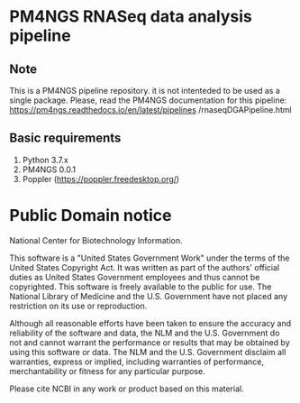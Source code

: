 # PM4NGS RNASeq data analysis pipeline 

## Note

This is a PM4NGS pipeline repository. it is not intenteded to be used as a single package. 
Please, read the PM4NGS documentation for this pipeline: https://pm4ngs.readthedocs.io/en/latest/pipelines
/rnaseqDGAPipeline.html 

## Basic requirements

1. Python 3.7.x
2. PM4NGS 0.0.1
3. Poppler (https://poppler.freedesktop.org/)

# Public Domain notice

National Center for Biotechnology Information.

This software is a "United States Government Work" under the terms of the United States
Copyright Act. It was written as part of the authors' official duties as United States
Government employees and thus cannot be copyrighted. This software is freely available
to the public for use. The National Library of Medicine and the U.S. Government have not
 placed any restriction on its use or reproduction.

Although all reasonable efforts have been taken to ensure the accuracy and reliability
of the software and data, the NLM and the U.S. Government do not and cannot warrant the
performance or results that may be obtained by using this software or data. The NLM and
the U.S. Government disclaim all warranties, express or implied, including warranties
of performance, merchantability or fitness for any particular purpose.

Please cite NCBI in any work or product based on this material.
